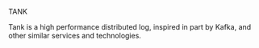 TANK

Tank is a high performance distributed log, inspired in part by Kafka, and other similar services and technologies.
